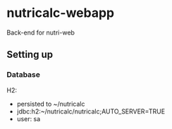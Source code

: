 # nutricalc-webapp
Back-end for nutri-web

## Setting up

### Database
H2:
- persisted to ~/nutricalc
- jdbc:h2:~/nutricalc/nutricalc;AUTO_SERVER=TRUE
- user: sa